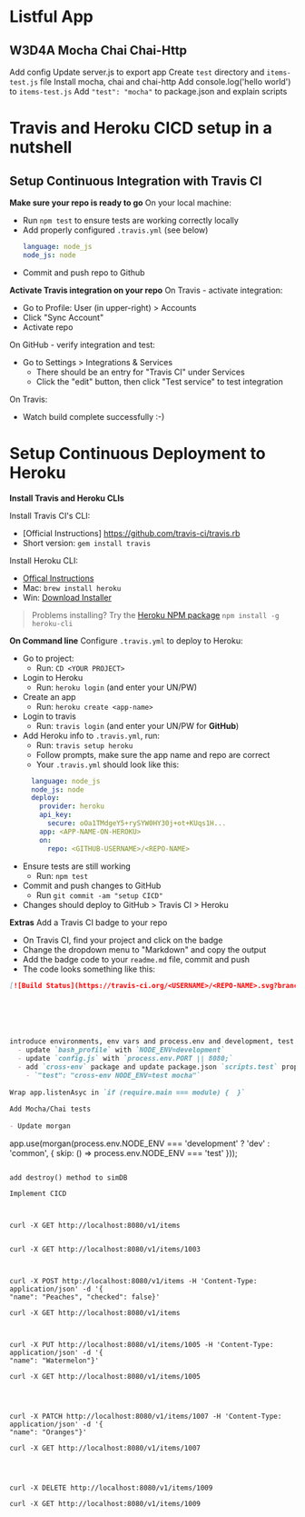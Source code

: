 Listful App
============================

W3D4A Mocha Chai Chai-Http
--------------------------

Add config
Update server.js to export app
Create `test` directory and `items-test.js` file
Install mocha, chai and chai-http
Add console.log('hello world') to `items-test.js`
Add `"test": "mocha"` to package.json and explain scripts


# Travis and Heroku CICD setup in a nutshell

## Setup Continuous Integration with Travis CI

**Make sure your repo is ready to go**
On your local machine:
- Run `npm test` to ensure tests are working correctly locally
- Add properly configured `.travis.yml` (see below)
  ```yaml
  language: node_js
  node_js: node
  ```
- Commit and push repo to Github

**Activate Travis integration on your repo**
On Travis - activate integration:
  - Go to Profile: User (in upper-right) > Accounts
  - Click "Sync Account" 
  - Activate repo 

On GitHub - verify integration and test:
- Go to Settings > Integrations & Services
   - There should be an entry for "Travis CI" under Services
   - Click the "edit" button, then click "Test service" to test integration

On Travis:
- Watch build complete successfully :-)

# Setup Continuous Deployment to Heroku

**Install Travis and Heroku CLIs**

Install Travis CI's CLI:
- [Official Instructions] https://github.com/travis-ci/travis.rb
- Short version: `gem install travis`

Install Heroku CLI:
- [Offical Instructions](https://devcenter.heroku.com/articles/heroku-cli)
- Mac: `brew install heroku`
- Win: [Download Installer](https://cli-assets.heroku.com/heroku-cli/channels/stable/heroku-cli-x64.exe)

> Problems installing? Try the [Heroku NPM package](https://www.npmjs.com/package/heroku-cli)
`npm install -g heroku-cli`

**On Command line**
Configure `.travis.yml` to deploy to Heroku:
  - Go to project:
    - Run: `CD <YOUR PROJECT>`
  - Login to Heroku
    - Run: `heroku login` (and enter your UN/PW)
  - Create an app
    - Run: `heroku create <app-name>`
  - Login to travis
    - Run: `travis login` (and enter your UN/PW for **GitHub**)
  - Add Heroku info to `.travis.yml`, run: 
    - Run: `travis setup heroku`
    - Follow prompts, make sure the app name and repo are correct
    - Your `.travis.yml` should look like this:
    ```yaml
      language: node_js
      node_js: node
      deploy:
        provider: heroku
        api_key:
          secure: oOa1TMdgeY5+rySYW0HY30j+ot+KUqs1H...
        app: <APP-NAME-ON-HEROKU>
        on:
          repo: <GITHUB-USERNAME>/<REPO-NAME>
    ```
  - Ensure tests are still working
    - Run: `npm test` 
  - Commit and push changes to GitHub
    - Run  `git commit -am "setup CICD"`
  - Changes should deploy to GitHub > Travis CI > Heroku

**Extras** 
Add a Travis CI badge to your repo
  - On Travis CI, find your project and click on the badge
  - Change the dropdown menu to "Markdown" and copy the output
  - Add the badge code to your `readme.md` file, commit and push
  - The code looks something like this:
```md
[![Build Status](https://travis-ci.org/<USERNAME>/<REPO-NAME>.svg?branch=master)](https://travis-ci.org/<USERNAME>/<REPO-NAME>)```






introduce environments, env vars and process.env and development, test and production 
  - update `bash_profile` with `NODE_ENV=development`
  - update `config.js` with `process.env.PORT || 8080;`
  - add `cross-env` package and update package.json `scripts.test` property
    - `"test": "cross-env NODE_ENV=test mocha"`
  
Wrap app.listenAsyc in `if (require.main === module) {  }`
  
Add Mocha/Chai tests
  
- Update morgan
```
app.use(morgan(process.env.NODE_ENV === 'development' ? 'dev' : 'common', {
  skip: () => process.env.NODE_ENV === 'test'
}));
```

add destroy() method to simDB

Implement CICD



curl -X GET http://localhost:8080/v1/items


curl -X GET http://localhost:8080/v1/items/1003



curl -X POST http://localhost:8080/v1/items -H 'Content-Type: application/json' -d '{
"name": "Peaches", "checked": false}'

curl -X GET http://localhost:8080/v1/items



curl -X PUT http://localhost:8080/v1/items/1005 -H 'Content-Type: application/json' -d '{
"name": "Watermelon"}'

curl -X GET http://localhost:8080/v1/items/1005




curl -X PATCH http://localhost:8080/v1/items/1007 -H 'Content-Type: application/json' -d '{
"name": "Oranges"}'

curl -X GET http://localhost:8080/v1/items/1007




curl -X DELETE http://localhost:8080/v1/items/1009

curl -X GET http://localhost:8080/v1/items/1009